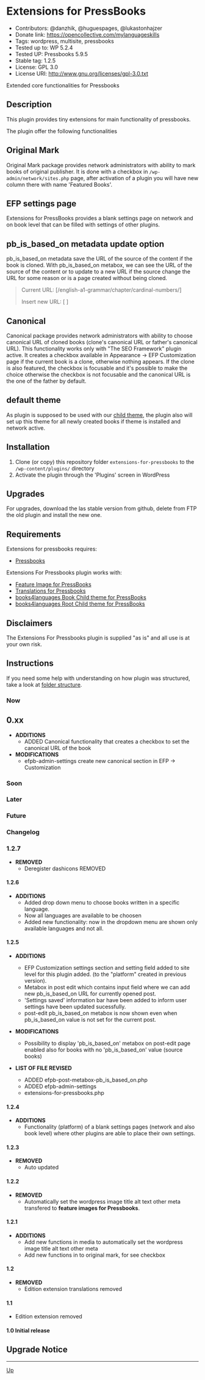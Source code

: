# Extensions for PressBooks

* Contributors:  @danzhik, @huguespages, @lukastonhajzer
* Donate link: https://opencollective.com/mylanguageskills
* Tags: wordpress, multisite, pressbooks
* Tested up to: WP 5.2.4
* Tested UP:  Pressbooks 5.9.5
* Stable tag: 1.2.5
* License:  GPL 3.0
* License URI: http://www.gnu.org/licenses/gpl-3.0.txt

Extended core functionalities for Pressbooks

## Description

This plugin provides tiny extensions for main functionality of pressbooks.

The plugin offer the following functionalities

## Original Mark

Original Mark package provides network administrators with ability to mark books of original publisher. It is done with a checkbox in `/wp-admin/network/sites.php` page, after activation of a plugin you will have new column there with name 'Featured Books'.

## EFP settings page

Extensions for PressBooks provides a blank settings page on network and on book level that can be filled with settings of other plugins.

## pb_is_based_on metadata update option

pb_is_based_on metadata save the URL of the source of the content if the book is cloned. With pb_is_based_on metabox, we can see the URL of the source of the content or to update to a new URL if the source change the URL for some reason or is a page created without being cloned.

>Current URL:
>[/english-a1-grammar/chapter/cardinal-numbers/]
>
>Insert new URL:
>[ ]

## Canonical

Canonical package provides network administrators with ability to choose canonical URL of cloned books (clone's canonical URL or father's canonical URL). This functionality works only with "The SEO Framework" plugin active. It creates a checkbox available in Appearance -> EFP Customization page if the current book is a clone, otherwise nothing appears. If the clone is also featured, the checkbox is focusable and it's possible to make the choice otherwise the checkbox is not focusable and the canonical URL is the one of the father by default.


## default theme

As plugin is supposed to be used with our [child theme](https://github.com/my-language-skills/books4languages-book-child-theme-for-pressbooks), the plugin also will set up this theme for all newly created books if theme is installed and network active.

## Installation

1. Clone (or copy) this repository folder `extensions-for-pressbooks` to the `/wp-content/plugins/` directory
2. Activate the plugin through the 'Plugins' screen in WordPress

## Upgrades

For upgrades, download the las stable version from github, delete from FTP the old plugin and install the new one.

## Requirements

Extensions for pressbooks requires:

* [Pressbooks](https://github.com/pressbooks/pressbooks)

Extensions For Pressbooks plugin works with:

* [Feature Image for PressBooks](https://github.com/my-language-skills/featured-image-for-pressbooks)
* [Translations for Pressbooks](https://github.com/my-language-skills/translations-for-pressbooks)
* [books4languages Book Child theme for PressBooks](https://github.com/my-language-skills/books4languages-book-child-theme-for-pressbooks)
* [books4languages Root Child theme for PressBooks](https://github.com/my-language-skills/books4languages-root-child-theme-for-pressbooks)

## Disclaimers

The Extensions For Pressbooks plugin is supplied "as is" and all use is at your own risk.

## Instructions

If you need some help with understanding on how plugin was structured, take a look at [folder structure](/doc/folder-structure.md).


### Now
## 0.xx
* **ADDITIONS**
  * ADDED Canonical functionality that creates a checkbox to set the canonical URL of the book
* **MODIFICATIONS**
  * efpb-admin-settings create new canonical section in EFP -> Customization
### Soon

### Later

### Future

### Changelog
### 1.2.7
* **REMOVED**
  * Deregister dashicons REMOVED

#### 1.2.6
* **ADDITIONS**
   * Added drop down menu to choose books written in a specific language.
   * Now all languages are available to be choosen
   * Added new functionality: now in the dropdown menu are shown only available languages and not all.
#### 1.2.5
* **ADDITIONS**
   * EFP Customization settings section and setting field added to site level for this plugin added. (to the "platform" created in previous version).
   * Metabox in post edit which contains input field where we can add new pb_is_based_on URL for currently opened post.
   * 'Settings saved' information bar have been added to inform user settings have been updated sucessfully.
   * post-edit pb_is_based_on metabox is now shown even when pb_is_based_on value is not set for the current post.

 * **MODIFICATIONS**
    * Possibility to display 'pb_is_based_on' metabox on post-edit page enabled also for books with no 'pb_is_based_on' value (source books)

* **LIST OF FILE REVISED**
   * ADDED efpb-post-metabox-pb_is_based_on.php
   * ADDED efpb-admin-settings
   * extensions-for-pressbooks.php

#### 1.2.4
* **ADDITIONS**
   *  Functionality (platform) of a blank settings pages (network and also book level) where other plugins are able to place their own settings.

#### 1.2.3
* **REMOVED**
   *  Auto updated

#### 1.2.2
* **REMOVED**
   * Automatically set the wordpress image title alt text other meta transfered to **feature images for Pressbooks**.

#### 1.2.1
* **ADDITIONS**
   * Add new functions in media to automatically set the wordpress image title alt text other meta
   * Add new functions in to original mark, for see checkbox

#### 1.2
* **REMOVED**
   * Edition extension translations removed


#### 1.1
 * Edition extension removed

#### 1.0 Initial release


## Upgrade Notice

---
[Up](/README.md)
